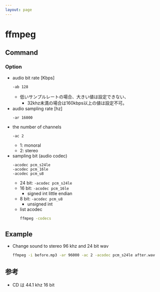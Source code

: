 ```yaml
---
layout: page
---
```


# ffmpeg

## Command

### Option

* audio bit rate [Kbps]
    ```
    -ab 128
    ```
    * 低いサンプルレートの場合、大きい値は設定できない、
        * 32khz未満の場合は160kbps以上の値は設定不可。
* audio sampling rate [hz]
    ```
    -ar 16000
    ```
* the number of channels
    ```sh
    -ac 2
    ```
    * 1: monoral
    * 2: stereo
* sampling bit (audio codec)
    ```
    -acodec pcm_s24le
    -acodec pcm_16le
    -acodec pcm_u8
    ```
    * 24 bit: `-acodec pcm_s24le`
    * 16 bit: `-acodec pcm_16le`
        * signed int little endian
    * 8 bit: `-acodec pcm_u8`
        * unsigned int
    * list acodec
        ```sh
        ffmpeg -codecs
        ```

## Example

* Change sound to stereo 96 khz and 24 bit wav
    ```sh
    ffmpeg -i before.mp3 -ar 96000 -ac 2 -acodec pcm_s24le after.wav
    ```
    
## 参考

* CD は 44.1 khz 16 bit